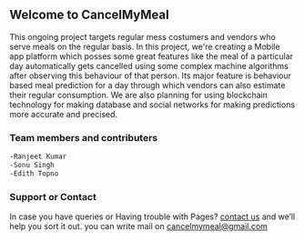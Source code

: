 ## Welcome to CancelMyMeal

This ongoing project targets regular mess costumers and vendors who serve meals on the regular basis.
In this project, we're creating a Mobile app platform which posses some great features like the meal of a particular day automatically gets cancelled using some complex machine algorithms after observing this behaviour of that person. Its major feature is behaviour based meal prediction for a day through which vendors can also estimate their regular consumption. 
We are also planning for using blockchain technology for making database and social networks for making predictions more accurate and precised.


### Team members and contributers
```markdown
-Ranjeet Kumar
-Sonu Singh
-Edith Topno

```



### Support or Contact

In case you have queries or Having trouble with Pages? 
[contact us](https://cancelmymeal@gmail.com/) and we’ll help you sort it out.
you can write mail on cancelmymeal@gmail.com
